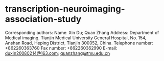# transcription-neuroimaging-association-study
Corresponding authors:
Name: Xin Du; Quan Zhang
Address: Department of Medical imaging, Tianjin Medical University General Hospital, No. 154, Anshan Road, Heping District, Tianjin 300052, China.
Telephone number: +862260363760
Fax number: +862260362990
E-mail: duxin20080214@163.com; quanzhang@tmu.edu.cn
